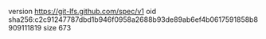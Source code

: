 version https://git-lfs.github.com/spec/v1
oid sha256:c2c91247787dbd1b946f0958a2688b93de89ab6ef4b0617591858b8909111819
size 673
